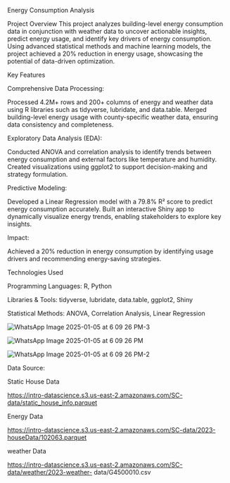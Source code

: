 

Energy Consumption Analysis

Project Overview
This project analyzes building-level energy consumption data in conjunction with weather data to uncover actionable insights, predict energy usage, and identify key drivers of energy consumption. Using advanced statistical methods and machine learning models, the project achieved a 20% reduction in energy usage, showcasing the potential of data-driven optimization.


Key Features

Comprehensive Data Processing:

Processed 4.2M+ rows and 200+ columns of energy and weather data using R libraries such as tidyverse, lubridate, and data.table.
Merged building-level energy usage with county-specific weather data, ensuring data consistency and completeness.

Exploratory Data Analysis (EDA):

Conducted ANOVA and correlation analysis to identify trends between energy consumption and external factors like temperature and humidity.
Created visualizations using ggplot2 to support decision-making and strategy formulation.

Predictive Modeling:

Developed a Linear Regression model with a 79.8% R² score to predict energy consumption accurately.
Built an interactive Shiny app to dynamically visualize energy trends, enabling stakeholders to explore key insights.

Impact:

Achieved a 20% reduction in energy consumption by identifying usage drivers and recommending energy-saving strategies.


Technologies Used

Programming Languages: R, Python

Libraries & Tools: tidyverse, lubridate, data.table, ggplot2, Shiny

Statistical Methods: ANOVA, Correlation Analysis, Linear Regression




![WhatsApp Image 2025-01-05 at 6 09 26 PM-3](https://github.com/user-attachments/assets/1db87838-7269-48d0-8c58-236adf9f1a46)

![WhatsApp Image 2025-01-05 at 6 09 26 PM](https://github.com/user-attachments/assets/202a2021-455f-4db2-ac14-2db4b06244be)

![WhatsApp Image 2025-01-05 at 6 09 26 PM-2](https://github.com/user-attachments/assets/8a0f4e49-1bee-400e-972f-8047de659249)


Data Source:

Static House Data

https://intro-datascience.s3.us-east-2.amazonaws.com/SC-data/static_house_info.parquet

Energy Data

https://intro-datascience.s3.us-east-2.amazonaws.com/SC-data/2023-houseData/102063.parquet

weather Data

https://intro-datascience.s3.us-east-2.amazonaws.com/SC-data/weather/2023-weather-
data/G4500010.csv


